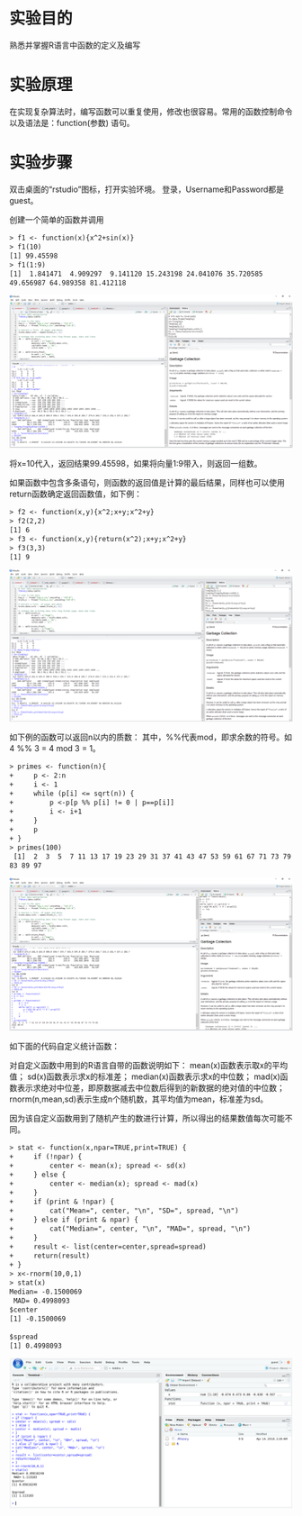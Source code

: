 # 实验目的

熟悉并掌握R语言中函数的定义及编写

# 实验原理

在实现复杂算法时，编写函数可以重复使用，修改也很容易。常用的函数控制命令以及语法是：function\(参数\) 语句。

# 实验步骤

双击桌面的“rstudio”图标，打开实验环境。
登录，Username和Password都是guest。

创建一个简单的函数并调用

```
> f1 <- function(x){x^2+sin(x)}
> f1(10)
[1] 99.45598
> f1(1:9)
[1]  1.841471  4.909297  9.141120 15.243198 24.041076 35.720585 49.656987 64.989358 81.412118
```

![](/images/1-1-9-1.png)

将x=10代入，返回结果99.45598，如果将向量1:9带入，则返回一组数。

如果函数中包含多条语句，则函数的返回值是计算的最后结果，同样也可以使用return函数确定返回函数值，如下例：

```
> f2 <- function(x,y){x^2;x+y;x^2+y}
> f2(2,2)
[1] 6
> f3 <- function(x,y){return(x^2);x+y;x^2+y}
> f3(3,3)
[1] 9
```

![](/images/1-1-9-2.png)

如下例的函数可以返回n以内的质数：
其中，%%代表mod，即求余数的符号。如 4 %% 3 = 4 mod 3 = 1。

```
> primes <- function(n){
+     p <- 2:n
+     i <- 1
+     while (p[i] <= sqrt(n)) {
+         p <-p[p %% p[i] != 0 | p==p[i]]
+         i <- i+1
+     }
+     p
+ } 
> primes(100)
 [1]  2  3  5  7 11 13 17 19 23 29 31 37 41 43 47 53 59 61 67 71 73 79 83 89 97
```

![](/images/1-1-9-3.png)

如下面的代码自定义统计函数：

对自定义函数中用到的R语言自带的函数说明如下：
mean(x)函数表示取x的平均值；
sd(x)函数表示求x的标准差；
median(x)函数表示求x的中位数；
mad(x)函数表示求绝对中位差，即原数据减去中位数后得到的新数据的绝对值的中位数；
rnorm(n,mean,sd)表示生成n个随机数，其平均值为mean，标准差为sd。

因为该自定义函数用到了随机产生的数进行计算，所以得出的结果数值每次可能不同。

```
> stat <- function(x,npar=TRUE,print=TRUE) {
+     if (!npar) {
+         center <- mean(x); spread <- sd(x) 
+     } else {
+         center <- median(x); spread <- mad(x) 
+     }
+     if (print & !npar) {
+         cat("Mean=", center, "\n", "SD=", spread, "\n")
+     } else if (print & npar) {
+         cat("Median=", center, "\n", "MAD=", spread, "\n")
+     }
+     result <- list(center=center,spread=spread)
+     return(result)
+ }
> x<-rnorm(10,0,1)
> stat(x)
Median= -0.1500069 
 MAD= 0.4998093 
$center
[1] -0.1500069

$spread
[1] 0.4998093
```
![](/images/1-1-9-4_new.png)
